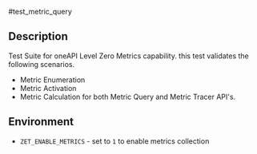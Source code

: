 #test_metric_query

## Description
Test Suite for oneAPI Level Zero Metrics capability.
this test validates the following scenarios.
 - Metric Enumeration
 - Metric Activation
 - Metric Calculation
 for both Metric Query and Metric Tracer API's.

 ## Environment

- `ZET_ENABLE_METRICS` - set to `1` to enable metrics collection
